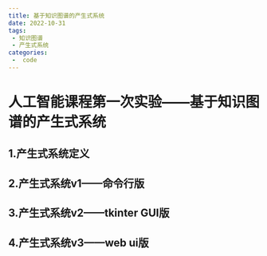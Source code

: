 ```yaml
---
title: 基于知识图谱的产生式系统
date: 2022-10-31
tags:
 - 知识图谱
 - 产生式系统
categories:
 -  code
---
```


# 人工智能课程第一次实验——基于知识图谱的产生式系统
## 1.产生式系统定义
## 2.产生式系统v1——命令行版
## 3.产生式系统v2——tkinter GUI版
## 4.产生式系统v3——web ui版